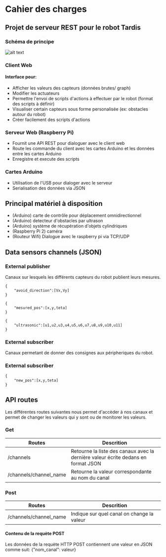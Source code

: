 # Cahier des charges
## Projet de serveur REST pour le robot Tardis

### Schéma de principe
![alt text](https://bytebucket.org/gostmasterys/web-tardis/raw/de2e72dd163250635503c681693c18de7ed9c585/Basic_block_diagram.png "block diagram")

### Client Web
#### Interface pour:
- Afficher les valeurs des capteurs (données brutes/ graph)
- Modifier les actuateurs
- Permettre l'envoi de scripts d'actions à effectuer par le robot (format des scripts à définir)
- Visualiser certain capteurs sous forme personalisée (ex: obstacles autour du robot)
- Créer facilement des scripts d'actions

### Serveur Web (Raspberry Pi)
- Fournit une API REST pour dialoguer avec le client web
- Route les commande du client avec les cartes Arduino et les données entre les cartes Arduino
- Enregistre et execute des scripts

### Cartes Arduino
- Utilisation de l'USB pour dialoger avec le serveur
- Serialisation des données via JSON

## Principal matériel à disposition
- (Arduino) carte de contrôle pour déplacement omnidirectionnel
- (Arduino) detecteur d'obstacles par ultrason
- (Arduino) système de récupération d'objets cylindriques
- (Raspberry Pi 2) caméra
- (Routeur Wifi) Dialogue avec le raspberry pi via TCP/UDP

## Data sensors channels (JSON)

### External publisher
Canaux sur lesquels les différents capteurs du robot publient leurs mesures.

    {
        "avoid_direction":[Vx,Vy]
    }

    {
        "mesured_pos":[x,y,teta]
    }

    {
        "ultrasonic":[u1,u2,u3,u4,u5,u6,u7,u8,u9,u10,u11]
    }

### External subscriber
Canaux permetant de donner des consignes aux péripheriques du robot.

### External subscriber

    {
        "new_pos":[x,y,teta]
    }

## API routes
Les différentes routes suivantes nous permet d'accèder à nos canaux et permet de changer les valeurs qui y sont ou de monitorer les valeurs.
### Get

| Routes                        | Descrition                                                                            |
|---                            |---                                                                                    |
| /channels                     | Retourne la liste des canaux avec la dernière valeur écrite dedans en format JSON     |
| /channels/channel_name        | Retourne la valeur correspondante au nom du canal                                     |

### Post
| Routes                        |Descrition                                     |
|---                            |---                                            |
| /channels/channel_name        | Indique sur quel canal on change la valeur    |

#### Contenu de la requète POST
Les données de la requète HTTP POST contiennent une valeur en JSON comme suit:
{"nom_canal": valeur}
